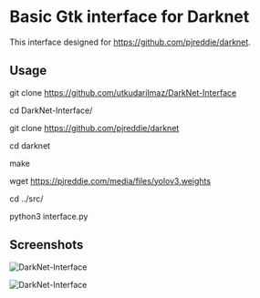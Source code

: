 # Basic Gtk interface for Darknet

This interface designed for https://github.com/pjreddie/darknet.

## Usage

git clone https://github.com/utkudarilmaz/DarkNet-Interface

cd DarkNet-Interface/

git clone https://github.com/pjreddie/darknet

cd darknet

make

wget https://pjreddie.com/media/files/yolov3.weights

cd ../src/

python3 interface.py

## Screenshots

![DarkNet-Interface](images/3.png)

![DarkNet-Interface](images/4.png)



